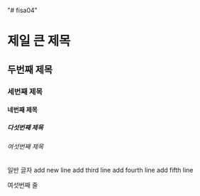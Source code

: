 "# fisa04" 
 # 제일 큰 제목
 ## 두번째 제목
 ### 세번째 제목
 #### 네번째 제목
 ##### 다섯번째 제목
 ###### 여섯번째 제목
 일반 글자
 add new line
 add third line
 add fourth line
 add fifth line

 여섯번째 줄

